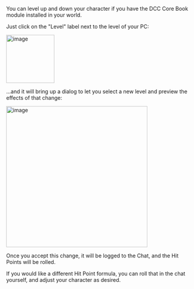 You can level up and down your character if you have the DCC Core Book module installed in your world.

Just click on the "Level" label next to the level of your PC:

<img width="129" alt="image" src="https://github.com/user-attachments/assets/94e51b54-d294-456c-924b-e75bc829fb8a" />

...and it will bring up a dialog to let you select a new level and preview the effects of that change:

<img width="378" alt="image" src="https://github.com/user-attachments/assets/ce4d5491-06b8-4410-8524-200415a0f655" />

Once you accept this change, it will be logged to the Chat, and the Hit Points will be rolled.

If you would like a different Hit Point formula, you can roll that in the chat yourself, and adjust your character as desired.